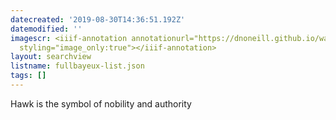 ```yaml
---
datecreated: '2019-08-30T14:36:51.192Z'
datemodified: ''
imagescr: <iiif-annotation annotationurl="https://dnoneill.github.io/wax-iiif/img/derivatives/iiif/fullBayeux/manifest.json://dnoneill.github.io/annotate/annotations/9ace8cc0-cb33-11e9-9dae-88e9fe7026e8.json"
  styling="image_only:true"></iiif-annotation>
layout: searchview
listname: fullbayeux-list.json
tags: []
---
```

Hawk is the symbol of nobility and authority